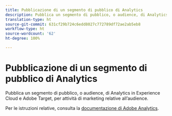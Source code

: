 ```yaml
---
title: Pubblicazione di un segmento di pubblico di Analytics
description: Pubblica un segmento di pubblico, o audience, di Analytics in Experience Cloud e Adobe Target, per attività di marketing relative all’audience.
translation-type: ht
source-git-commit: 631cf29b724c6edd8027c772789df72ae2ab5eb8
workflow-type: ht
source-wordcount: '62'
ht-degree: 100%

---
```



# Pubblicazione di un segmento di pubblico di Analytics

Pubblica un segmento di pubblico, o audience, di Analytics in Experience Cloud e Adobe Target, per attività di marketing relative all’audience.

Per le istruzioni relative, consulta la [documentazione di Adobe Analytics](https://docs.adobe.com/content/help/it-IT/analytics/components/segmentation/segmentation-workflow/seg-publish.html).
